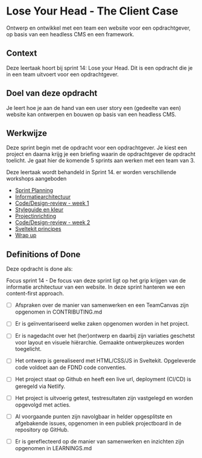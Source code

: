 # Lose Your Head - The Client Case

Ontwerp en ontwikkel met een team een website voor een opdrachtgever, op basis van een headless CMS en een framework.

## Context

Deze leertaak hoort bij sprint 14: Lose your Head. Dit is een opdracht die je in een team uitvoert voor een opdrachtgever.

## Doel van deze opdracht

Je leert hoe je aan de hand van een user story een (gedeelte van een) website kan ontwerpen en bouwen op basis van een headless CMS.

## Werkwijze

Deze sprint begin met de opdracht voor een opdrachtgever. Je kiest een project en daarna krijg je een briefing waarin de opdrachtgever de opdracht toelicht. Je gaat hier de komende 5 sprints aan werken met een team van 3. 

Deze leertaak wordt behandeld in Sprint 14. er worden verschillende workshops aangeboden

- [Sprint Planning](sprint-planning.md)
- [Informatiearchitectuur ](informatiearchitectuur.md)
- [Code/Design-review - week 1](code-design-review-week-1.md)
- [Styleguide en kleur](styleguide.md)
- [Projectinrichting](projectinrichting.md)
- [Code/Design-review - week 2](code-design-review-week-2.md)
- [Sveltekit principes](sveltekit-principes.md)
- [Wrap up](wrapup.md)

## Definitions of Done

Deze opdracht is done als:

Focus sprint 14 - De focus van deze sprint ligt op het grip krijgen van de informatie architectuur van een website. In deze sprint hanteren we een content-first approach.

- [ ] Afspraken over de manier van samenwerken en een TeamCanvas zijn opgenomen in CONTRIBUTING.md
- [ ] Er is geïnventariseerd welke zaken opgenomen worden in het project.
- [ ] Er is nagedacht over het (her)ontwerp en daarbij zijn variaties geschetst voor layout en visuele hiërarchie. Gemaakte ontwerpkeuzes worden toegelicht.
- [ ] Het ontwerp is gerealiseerd met HTML/CSS/JS in Sveltekit. Opgeleverde code voldoet aan de FDND code conventies.
- [ ] Het project staat op Github en heeft een live url, deployment (CI/CD) is geregeld via Netlify.
- [ ] Het project is uitvoerig getest, testresultaten zijn vastgelegd en worden opgevolgd met acties.
- [ ] Al voorgaande punten zijn navolgbaar in helder opgesplitste en afgebakende issues, opgenomen in een publiek projectboard in de repository op GitHub.
- [ ] Er is gereflecteerd op de manier van samenwerken en inzichten zijn opgenomen in LEARNINGS.md


